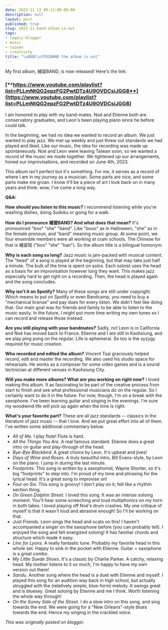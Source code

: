 ```yaml
---
date: 2023-11-13 09:13:00-08:00
description: null
layout: post
published: true
slug: 2023-11-band-album-is-out
tags:
- legacy-blogger
- music
- taiwan
- creativity
title: "\u88DC\u7FD2BAND the album is out"
---
```




My first album, 補習BAND, is now released! Here's the link:

### [**https://www.youtube.com/playlist?list=PLLmNtQG2epzFG2PwtDTz4U9OVDCsiJGG8**](https://www.youtube.com/playlist?list=PLLmNtQG2epzFG2PwtDTz4U9OVDCsiJGG8)

I am honored to play with my band-mates. Noé and Etienne both are
conservatory graduates, and Leon's been playing piano since he before could talk.  


In the beginning, we had no idea we wanted to record an album. We just wanted to play jazz. We met up weekly and just threw out standards we had played and liked. Like our music, the idea for recording was made up spontaneously. Noé and Leon were leaving Taiwan soon, so we wanted a record of the music we made together. We tightened up our arrangements, honed our improvisations, and recorded on June 4th, 2023.  


This album isn't perfect but it's something. For me, it serves as a record of where I am in my journey as a musician. Some parts are nice, and some parts make me groan. I know it'll be a piece of art I look back on in many years and think: wow, I've come a long way.  


**Q&A:**   


**How should you listen to this music?** I recommend listening while you're washing dishes, doing Sudoku or going for a walk.

**How do I pronounce 補習BAND? And what does that mean?** It's
pronounced "boo" "she" "band". Like "booo" as in Halloween, "she" as
in the female pronoun, and "band" meaning music group. At some point, we four ensemble
members were all working at cram schools. The Chinese for that is 補習班
("boo" "she" "ban"). So the album title is a bilingual homonym.

**Why is each song so long?** Jazz music is jam-packed with musical content. The "head" of a song is played at the beginning, but that may take just half a minute. The bulk of the time is spent on solos. Each soloist uses the head as a basis for an improvisation however long they want. This makes jazz especially hard to get right on a recording. Then, the head is played again and the song concludes.

**Why isn't it on Spotify?** Many of these songs are still under copyright. Which means to put on Spotify or even Bandcamp, you need to buy a "mechanical license" and pay dues for every listen. We didn't feel like doing that. Our main goal was for friends and family to be able to listen to the music easily. In the future, I might put more time writing my own tunes so I can record and release those instead.

**Are you still playing with your bandmates?** Sadly, no! Leon is
in California and Noé has moved back to France. Etienne and I are still
in Kaohsiung, and we play ping pong on the regular. Life is ephemeral. So too is the syzygy required for music creation.  


**Who recorded and edited the album?** Vincent Tsai graciously
helped record, edit and master the recording. We also used his studio space for rehearsals. He works as a composer for some video games and is a
sound technician at different venues in Kaohsiung City.   


**Will you make more albums? What are you working on right now?** I loved making this album. It as fascinating to be part of the creative process from start to finish and see what professional musicians do on the regular. So I certainly want to do it in the future. For now, though, I'm on a break with the saxophone. I've been learning guitar and singing in the evenings. I'm sure my woodwind life will pick up again when the time is right.  


**What's your favorite part?** These are all jazz standards -- classics in the literature of jazz music -- that I love. And we put great effort into all of them. I've written some additional commentary below.  


* *All of Me.* I play flute! Flute is hard.
* *All the Things You Are.* A real famous standard. Etienne does a great intro on guitar and play-through of the head.
* *Bye-Bye Blackbird.* A great choice by Leon. It's upbeat and jives!
* *Days of Wine and Roses.* A truly beautiful intro, Bill Evans-style, by Leon on the piano. I jump in during the last minute.
* *Footprints.* This song is written by a saxophonist, Wayne Shorter, so it's big "footprints" to step into. I'm proud of my tone and phrasing for the lyrical head. It's a great song to improvise on!
* *Four on Six.* This song is groovy! I don't play on it; felt like a rhythm section thing.
* *On Green Dolphin Street.* I loved this song. It was an intense soloing moment. You'll hear some screeching and loud multiphonics on my horn in both takes. I loved playing off Noé's drum crashes. My one critique of myself is that it wasn't loud and abrasive enough! So I'll be working on that.
* *Just Friends*. Leon sings the head and scats on this! I haven't accompanied a singer on the saxophone before (you can probably tell). I enjoyed the song and felt energized soloing! It has familiar chords and structure which made it easy.
* *Line for Lyons.* A really fantastic tune. Probably my favorite head in this whole set. Happy to sink in the pocket with Etienne. Guitar + saxophone is a great combo.
* *My Little Suede Shoes*. It's a classic by Charlie Parker. A catchy, relaxing head. My mother listens to it so much, I'm happy to have my own version out there!
* *Sandu*. Another song where the head is a duet with Etienne and myself. I played this song for an audition way back in high school, but actually struggled with the (relatively simple, blue-form) melody. It swings great and is bluesey. Great soloing by Etienne and me I think. Worth listening the whole way through!
* *On the Sunny Side of the Street.* I do a slow intro on this song, and sing towards the end. We were going for a "New Orleans"-style blues towards the end. Hence my singing in the crackled voice.

*This was originally posted on blogger.*
